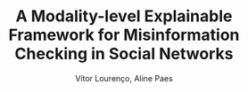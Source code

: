 ---
paperId: 13
author: Vítor Lourenço, Aline Paes
publicationauthor: Lourenço, V. et al.
title: A Modality-level Explainable Framework for Misinformation Checking in Social Networks
pdf: 13_CameraReady.pdf
poster: 13_CameraReady_poster.pdf
alt: --
type: Oral
topic: 
subtopic: 
link: https://research.latinxinai.org/papers/neurips/2022/pdf/13_CameraReady.pdf
conference: neurips
year: 2022
tags: neurips-2022-op
location: New Orleans, USA
---